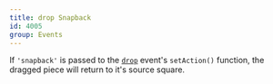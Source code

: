 ```yaml
---
title: drop Snapback
id: 4005
group: Events
---
```


If <code class="js string">'snapback'</code> is passed to the <a href="docs.html#event:drop"><code class="js plain">drop</code></a> event's <code class="js plain">setAction()</code> function, the dragged piece will return to it's source square.
